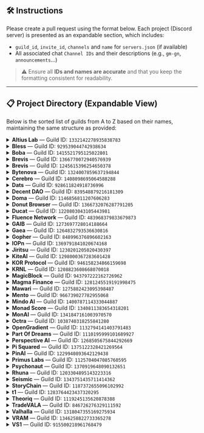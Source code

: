 ## 🛠️ Instructions

Please create a pull request using the format below. Each project (Discord server) is presented as an expandable section, which includes:

- `guild_id`, `invite_id`, `channels` and `name` for `servers.json` (if available)
- All associated chat `Channel IDs` and their descriptions (e.g., `gm-gn`, `announcements`...)

> ⚠️ Ensure all **IDs and names are accurate** and that you keep the formatting consistent for readability.

---

## 📋 Project Directory (Expandable View)

Below is the sorted list of guilds from A to Z based on their names, maintaining the same structure as provided:

<details>

<summary><strong>Altius Lab</strong> — Guild ID: <code>1332142278935838783</code></summary>

- **Invite ID**: `altiuslabs`
- **Channels**:
  - `1338161270763032621`: `general`
  - `1338161352316948582`: `gm`

</details>

<details>

<summary><strong>Bless</strong> — Guild ID: <code>929539044742938634</code></summary>

- **Invite ID**: _(none)_
- **Channels**:
  - `929539047716687945`: `general`
  - `1207768224570286202`: `bm-bn`
  - `1316413119266033704`: `!rank`

</details>

<details>

<summary><strong>Boba</strong> — Guild ID: <code>1415521795125022801</code></summary>

- **Invite ID**: `tradeonboba`
- **Channels**:
  - `1415521796081319979`: `general`
  - `1415521796081319978`: `gm`

</details>

<details>

<summary><strong>Brevis</strong> — Guild ID: <code>1366770072940576939</code></summary>

- **Invite ID**: `bMc3mNbZbR`
- **Channels**:
  - `1368120841312669703`: `general`
  - `1368122147477655552`: `gd1ck`

</details>

<details>

<summary><strong>Brevis</strong> — Guild ID: <code>1245615396254650378</code></summary>

- **Invite ID**: `QTRkjKdZ6A`
- **Channels**:
  - `1245615396254650381`: `general`
  - `1306263938463436813`: `gm-gn`

</details>

<details>

<summary><strong>Bytenova</strong> — Guild ID: <code>1324007859637194844</code></summary>

- **Invite ID**: `dnDNRrUGNm`
- **Channels**:
  - `1324007860140773478`: `general`

</details>

<details>

<summary><strong>Cerebro</strong> — Guild ID: <code>1408098695064588288</code></summary>

- **Invite ID**: `RN93k9UWbP`
- **Channels**:
  - `1408098696314355815`: `general`

</details>

<details>

<summary><strong>Dats</strong> — Guild ID: <code>928611824918736996</code></summary>

- **Invite ID**: _(none)_
- **Channels**:
  - `928611824918736999` — `general`
  - `1093090945693667388` — `gm-gn`

</details>

<details>

<summary><strong>Decent DAO</strong> — Guild ID: <code>839548879216181309</code></summary>

- **Invite ID**: _(none)_
- **Channels**:
  - `933817788877918238` — `general`
  - `1362155056064889052` — `shill`

</details>

<details>

<summary><strong>Doma</strong> — Guild ID: <code>1146856811207606283</code></summary>

- **Invite ID**: `doma`
- **Channels**:
  - `1147172686632583269`: `general`
  - `1377276310576959559`: `gm`

</details>

<details>

<summary><strong>Donut Browser</strong> — Guild ID: <code>1366732076287791205</code></summary>

- **Invite ID**: `ydxgrVnbwB`
- **Channels**:
  - `1366732078296862881`: `general`
  - `1366732078296862882`: `gm-gn`

</details>

<details>

<summary><strong>Ducat</strong> — Guild ID: <code>1220803043105443981</code></summary>

- **Invite ID**: `rNf4HKbWv6`
- **Channels**:
  - `1250872069487460534`: `general`
  - `1374381748523372574`: `gm-gn`

</details>

<details>

<summary><strong>Fluence Network</strong> — Guild ID: <code>483968379833679873</code></summary>

- **Invite ID**: `EFHYR6nZrD`
- **Channels**:
  - `483968379833679877`: `general`
  - `946007217407148062`: `gm`

</details>

<details>

<summary><strong>GAIB</strong> — Guild ID: <code>1273697728014188664</code></summary>

- **Invite ID**: _(none)_
- **Channels**:
  - `1273697728542675048`: `general`
  - `1273697728542675053`: `gaibm`

</details>

<details>

<summary><strong>Gaea</strong> — Guild ID: <code>1264832793536630816</code></summary>

- **Invite ID**: `aigaea`
- **Channels**:
  - `1265194052572414036`: `general`
  - `1281109757310275755`: `gm`
  - `1303533168825077843`: `!rank`

</details>

<details>

<summary><strong>Gopher</strong> — Guild ID: <code>848996376896602163</code></summary>

- **Invite ID**: \`\`
- **Channels**:
  - `906256283068403732`: `general`
  - `955422634403844157`: `gm-gn`
  - `1217114388373311640`: `goai`

</details>

<details>

<summary><strong>IOPn</strong> — Guild ID: <code>1369791841020674168</code></summary>

- **Invite ID**: `iopn`
- **Channels**:
  - `1369794163851264020`: `general`

</details>

<details>

<summary><strong>Jiritsu</strong> — Guild ID: <code>1230201205020430397</code></summary>

- **Invite ID**: `ARA5PvyWU7`
- **Channels**:
  - `1230213097730347071`: `general`
  - `1260190285204557824`: `jm-jn`
  - `1264453281283969036`: `/rank`

</details>

<details>

<summary><strong>KiteAI</strong> — Guild ID: <code>1298000367283601428</code></summary>

- **Invite ID**: _(none)_
- **Channels**:
  - `1298000367283601428`: `general`
  - `1301941112021188628`: `gkite`
  - `1337332808200224789`: `!rank`
  - `1361243582094250124`: `gg`

</details>

<details>

<summary><strong>KOR Protocol</strong> — Guild ID: <code>946158234866159698</code></summary>

- **Invite ID**: `KegQHYvMmw`
- **Channels**:
  - `959531869693681685`: `general`
  - `1260538908089913384`: `!rank`
  - `1260539361892630589`: `gm`
  - `1334585829435379722`: `king`

</details>

<details>

<summary><strong>KRNL</strong> — Guild ID: <code>1208823608668070018</code></summary>

- **Invite ID**: \`\`
- **Channels**:
  - `1208823608668070018`: `general`
  - `1274109329250717876`: `km-kn`
  - `1316513605746692286`: `!rank`

</details>

<details>

<summary><strong>MagicBlock</strong> — Guild ID: <code>943797222162726962</code></summary>

- **Invite ID**: _(none)_
- **Channels**:
  - `1094710494880866454`: `general`
  - `1021340411022819328`: `gmagic`

</details>

<details>

<summary><strong>Magma Finance</strong> — Guild ID: <code>1281245519191998475</code></summary>

- **Invite ID**: `gxT4N6TsnY`
- **Channels**:
  - `1281245521775951915`: `general`
  - `1281245521775951914`: `gm-gn`

</details>

<details>

<summary><strong>Mawari</strong> — Guild ID: <code>1275882423095398487</code></summary>

- **Invite ID**: `mawari`
- **Channels**:
  - `1275882423619551309`: `general`
  - `1275882423619551312`: `gm`
  - `1275882423619551310`: `!rank`
  - `1346177614674530406`: `off-topic`

</details>

<details>

<summary><strong>Mento</strong> — Guild ID: <code>966739027782955068</code></summary>

- **Invite ID**: `4H64dBNE`
- **Channels**:
  - `966739028256907368`: `general`
  - `1428444035550417039`: `gm-gn`

</details>

<details>

<summary><strong>Mindo AI</strong> — Guild ID: <code>1400787114333044887</code></summary>

- **Invite ID**: \`\`
- **Channels**:
  - `1400848157436280943`: `general`
  - `1400848194287439973`: `gmindo`
  - `1410190513524441120`: `!rank`

</details>

<details>

<summary><strong>Monad Score</strong> — Guild ID: <code>1340811383654318201</code></summary>

- **Invite ID**: _(none)_
- **Channels**:
  - `1341725898680045599`: `general`
  - `1356628424504119366`: `gscore-gmonad`

</details>

<details>

<summary><strong>MonAI</strong> — Guild ID: <code>1341847161003970570</code></summary>

- **Invite ID**: _(none)_
- **Channels**:
  - `1341852911784820766`: `general`
  - `1341853232116273283`: `gm-gn`
  - `1341997045862502420`: `!rank`

</details>

<details>

<summary><strong>Octra</strong> — Guild ID: <code>1038740318255841280</code></summary>

- **Invite ID**: `octra`
- **Channels**:
  - `1038740318729818212`: `general`
  - `1286862060394778739`: `gm`

</details>

<details>

<summary><strong>OpenGradient</strong> — Guild ID: <code>1132794141403791483</code></summary>

- **Invite ID**: _(none)_
- **Channels**:
  - `1137965713143894137`: `general`
  - `1313064716821856278`: `!rank`
  - `1387834964745388052`: `gquant`

</details>

<details>

<summary><strong>Part Of Dreams</strong> — Guild ID: <code>1110195999101689927</code></summary>

- **Invite ID**: **None**
- **Channels**:
  - `1110195999638552730`: `general`
  - `1344752947963236422`: `!rank`
  - `1344753252255662151`: `gm`

</details>

<details>

<summary><strong>Perspective AI</strong> — Guild ID: <code>1268505675844292669</code></summary>

- **Invite ID**: `uk5KCRujuP`
- **Channels**:
  - `1275804539399831600`: `general`
  - `1360016346217320508`: `gm`
  - `1372869321558200340`: `!rank`

</details>

<details>

<summary><strong>Pi Squared</strong> — Guild ID: <code>1375122328421269564</code></summary>

- **Invite ID**: `NdBJBZMz4e`
- **Channels**:
  - `1375135533801406597`: `general`
  - `1409867858581917707`: `gm`

</details>

<details>

<summary><strong>PinAI</strong> — Guild ID: <code>1229940893642129438</code></summary>

- **Invite ID**: `pinai`
- **Channels**:
  - `1359998147065286776`: `general`
  - `1360124010762866829`: `gpin`
  - `1364620323219181829`: `halo`

</details>

<details>

<summary><strong>Primus Labs</strong> — Guild ID: <code>1125704047085760595</code></summary>

- **Invite ID**: **None**
- **Channels**:
  - `1282630694576717885`: `general`
  - `1257875620365471830`: `gm`

</details>

<details>

<summary><strong>Psychonaut</strong> — Guild ID: <code>1370919648090132651</code></summary>

- **Invite ID**: `PsyProtocol`
- **Channels**:
  - `1371373665215578132`: `general`

</details>

<details>

<summary><strong>Rhuna</strong> — Guild ID: <code>1203304895143223316</code></summary>

- **Invite ID**: `6BQsQC8p2u`
- **Channels**:
  - `1203304898695921686`: `general`
  - `1414216169287716875`: `gm`
  - `1423055283390775347`: `!rank`

</details>

<details>

<summary><strong>Seismic</strong> — Guild ID: <code>1343751435711414362</code></summary>

- **Invite ID**: `seismic`
- **Channels**:
  - `1343751437087150113`: `general`

</details>

<details>

<summary><strong>StoryChain</strong> — Guild ID: <code>1187372655096102992</code></summary>

- **Invite ID**: _(none)_
- **Channels**:
  - `1187372655607816345`: `general`
  - `1213247980849864744`: `gm-gn`

</details>

<details>

<summary><strong>t1</strong> — Guild ID: <code>1283764423437320295</code></summary>

- **Invite ID**: `qVEUA6jmGZ`
- **Channels**:
  - `1283764423974064159`: `general`
  - `1283788061661986919`: `gm`

</details>

<details>

<summary><strong>Theoriq</strong> — Guild ID: <code>1119245135620878388</code></summary>

- **Invite ID**: _(none)_
- **Channels**:
  - `1119245136224854079`: `general`
  - `1263530192886829056`: `gtm`
  - `1275499046210895984`: `!rank`

</details>

<details>

<summary><strong>TradeVALA</strong> — Guild ID: <code>846726276329111592</code></summary>

- **Invite ID**: _(none)_
- **Channels**:
  - `1276815179299946566` — `gm-gn`

</details>

<details>

<summary><strong>Valhalla</strong> — Guild ID: <code>1318047355169275934</code></summary>

- **Invite ID**: **None**
- **Channels**:
  - `1318036319779164191`: `general`
  - `1318047355169275934`: `gm`

</details>

<details>

<summary><strong>VRAM</strong> — Guild ID: <code>1346258822733365278</code></summary>

- **Invite ID**: `G3rvmPmztp`
- **Channels**:
  - `1346258823354126338`: `general`
  - `1347919432885866577`: `gvram`
  - `1358270169067032586`: `!rank`

</details>

<details>

<summary><strong>VS1</strong> — Guild ID: <code>915500218961768479</code></summary>

- **Invite ID**: _(none)_
- **Channels**:
  - `915500218961768483`: `main-chat`
  - `1328419797599387788`: `!rank`
  - `1336077489411194932`: `gm-gn`
  - `1336092237922177125`: `suggestion`

</details>
